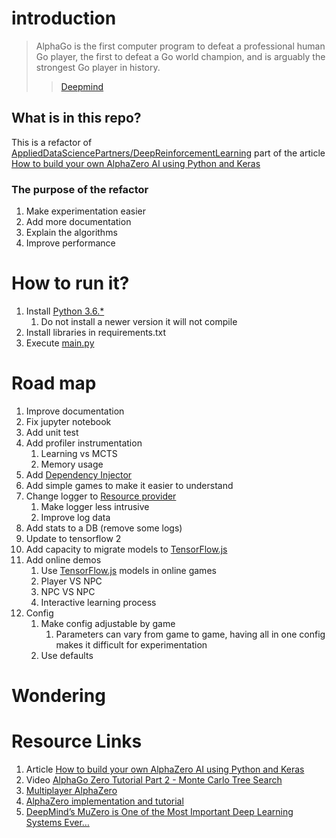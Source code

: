 # introduction
> AlphaGo is the first computer program to defeat a professional human Go player, the first to defeat a Go world champion, and is arguably the strongest Go player in history.
>> [Deepmind](https://deepmind.com/research/case-studies/alphago-the-story-so-far)

## What is in this repo?
This is a refactor of [AppliedDataSciencePartners/DeepReinforcementLearning](https://github.com/AppliedDataSciencePartners/DeepReinforcementLearning)
part of the article [How to build your own AlphaZero AI using Python and Keras](https://medium.com/applied-data-science/how-to-build-your-own-alphazero-ai-using-python-and-keras-7f664945c188)

### The purpose of the refactor
1. Make experimentation easier 
1. Add more documentation
1. Explain the algorithms
1. Improve performance

# How to run it?

1. Install [Python 3.6.*](https://www.python.org/downloads/)
   1. Do not install a newer version it will not compile
1. Install libraries in requirements.txt
1. Execute [main.py](./main.py)

# Road map

1. Improve documentation
1. Fix jupyter notebook
1. Add unit test
1. Add profiler instrumentation
    1. Learning vs MCTS
    1. Memory usage
1. Add [Dependency Injector](https://python-dependency-injector.ets-labs.org/)
1. Add simple games to make it easier to understand
1. Change logger to [Resource provider](https://python-dependency-injector.ets-labs.org/providers/resource.html#resource-provider)
    1. Make logger less intrusive
    1. Improve log data
1. Add stats to a DB (remove some logs)
1. Update to tensorflow 2
1. Add capacity to migrate models to [TensorFlow.js](https://www.tensorflow.org/js)
1. Add online demos
    1. Use [TensorFlow.js](https://www.tensorflow.org/js) models in online games
    1. Player VS NPC
    1. NPC VS NPC
    1. Interactive learning process
 1. Config
    1. Make config adjustable by game
        1. Parameters can vary from game to game, having all in one config makes it difficult for experimentation 
    1. Use defaults
    

# Wondering

# Resource Links

1. Article [How to build your own AlphaZero AI using Python and Keras](https://medium.com/applied-data-science/how-to-build-your-own-alphazero-ai-using-python-and-keras-7f664945c188)
1. Video [AlphaGo Zero Tutorial Part 2 - Monte Carlo Tree Search](https://www.youtube.com/watch?v=NjeYgIbPMmg)
1. [Multiplayer AlphaZero](https://arxiv.org/pdf/1910.13012.pdf)
1. [AlphaZero implementation and tutorial](https://towardsdatascience.com/alphazero-implementation-and-tutorial-f4324d65fdfc)
1. [DeepMind’s MuZero is One of the Most Important Deep Learning Systems Ever…](https://www.kdnuggets.com/2021/01/deepmind-muzero-important-deep-learning-systems.html)
